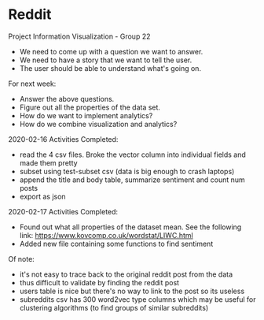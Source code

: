 # Reddit

Project Information Visualization - Group 22

- We need to come up with a question we want to answer.
- We need to have a story that we want to tell the user.
- The user should be able to understand what's going on.

For next week:

- Answer the above questions.
- Figure out all the properties of the data set.
- How do we want to implement analytics?
- How do we combine visualization and analytics?

2020-02-16
Activities Completed:
- read the 4 csv files.  Broke the vector column into individual fields and made them pretty
- subset using test-subset csv (data is big enough to crash laptops)
- append the title and body table, summarize sentiment and count num posts
- export as json 

2020-02-17
Activities Completed:
- Found out what all properties of the dataset mean. See the following link: https://www.kovcomp.co.uk/wordstat/LIWC.html
- Added new file containing some functions to find sentiment

Of note: 
- it's not easy to trace back to the original reddit post from the data
- thus difficult to validate by finding the reddit post
- users table is nice but there's no way to link to the post so its useless
- subreddits csv has 300 word2vec type columns which may be useful for 
  clustering algorithms (to find groups of similar subreddits)

